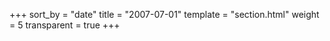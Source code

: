+++
sort_by = "date"
title = "2007-07-01"
template = "section.html"
weight = 5
transparent = true
+++